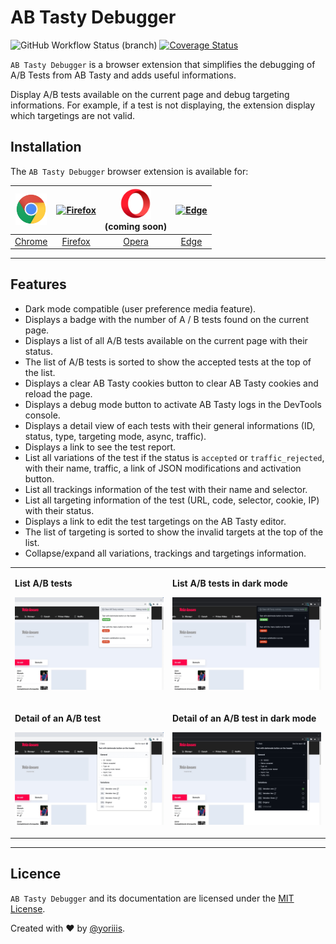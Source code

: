 # AB Tasty Debugger

![GitHub Workflow Status (branch)](https://img.shields.io/github/workflow/status/yoriiis/abtasty-debugger/Build/main?style=for-the-badge) [![Coverage Status](https://img.shields.io/coveralls/github/yoriiis/abtasty-debugger?style=for-the-badge)](https://coveralls.io/github/yoriiis/abtasty-debugger?branch=main)

`AB Tasty Debugger` is a browser extension that simplifies the debugging of A/B Tests from AB Tasty and adds useful informations.

Display A/B tests available on the current page and debug targeting informations. For example, if a test is not displaying, the extension display which targetings are not valid.

## Installation

The `AB Tasty Debugger` browser extension is available for:

| <a href="https://chrome.google.com/webstore/detail/ab-tasty-debugger/ideeaicjegejlmejdjbhbhfhenekneie" title="AB Tasty Debugger on Chrome Web Store"><img src="./assets/svgs/chrome.svg" width="50" height="50" alt="Chrome" /></a> | <a href="https://addons.mozilla.org/addon/abtasty-debugger" title="AB Tasty Debugger on Firefox Browser Add-ons"><img src="./assets/svgs/firefox.svg" width="50" height="50" alt="Firefox" /></a> | <a href="https://addons.opera.com" title="AB Tasty Debugger on Opera Add-ons"><img src="./assets/svgs/opera.svg" width="50" height="50" alt="Opera" /></a><br />(coming soon) | <a href="https://microsoftedge.microsoft.com/addons/detail/agniifpndnebgiaeajkkebdmceajjajl" title="AB Tasty Debugger on Microsoft Edge Add-ons"><img src="./assets/svgs/edge.svg" width="50" height="50" alt="Edge" /></a> |
| :---------------------------------------------------------------------------------------------------------------------------------------------------------------------------------------------------------------------------------: | :-----------------------------------------------------------------------------------------------------------------------------------------------------------------------------------------------: | :---------------------------------------------------------------------------------------------------------------------------------------------------------------------------: | :-------------------------------------------------------------------------------------------------------------------------------------------------------------------------------------------------------------------------: |
|                                                               [Chrome](https://chrome.google.com/webstore/detail/ab-tasty-debugger/ideeaicjegejlmejdjbhbhfhenekneie)                                                                |                                                                   [Firefox](https://addons.mozilla.org/addon/abtasty-debugger)                                                                    |                                                                       [Opera](https://addons.opera.com)                                                                       |                                                                 [Edge](https://microsoftedge.microsoft.com/addons/detail/agniifpndnebgiaeajkkebdmceajjajl)                                                                  |

---

## Features

- Dark mode compatible (user preference media feature).
- Displays a badge with the number of A / B tests found on the current page.
- Displays a list of all A/B tests available on the current page with their status.
- The list of A/B tests is sorted to show the accepted tests at the top of the list.
- Displays a clear AB Tasty cookies button to clear AB Tasty cookies and reload the page.
- Displays a debug mode button to activate AB Tasty logs in the DevTools console.
- Displays a detail view of each tests with their general informations (ID, status, type, targeting mode, async, traffic).
- Displays a link to see the test report.
- List all variations of the test if the status is `accepted` or `traffic_rejected`, with their name, traffic, a link of JSON modifications and activation button.
- List all trackings information of the test with their name and selector.
- List all targeting information of the test (URL, code, selector, cookie, IP) with their status.
- Displays a link to edit the test targetings on the AB Tasty editor.
- The list of targeting is sorted to show the invalid targets at the top of the list.
- Collapse/expand all variations, trackings and targetings information.

<table>
    <tr>
        <td width="50%">
            <p><strong>List A/B tests</strong></p>
            <p><img src="./assets/images/screenshot-list.png" /></p>
        </td>
        <td width="50%">
            <p><strong>List A/B tests in dark mode</strong></p>
            <p><img src="./assets/images/screenshot-list-dark.png" /></p>
        </td>
    </tr>
    <tr>
        <td width="50%">
            <p><strong>Detail of an A/B test</strong></p>
            <p><img src="./assets/images/screenshot-detail.png" /></p>
        </td>
        <td width="50%">
            <p><strong>Detail of an A/B test in dark mode</strong></p>
            <p><img src="./assets/images/screenshot-detail-dark.png" /></p>
        </td>
    </tr>
</table>

---

## Licence

`AB Tasty Debugger` and its documentation are licensed under the [MIT License](http://opensource.org/licenses/MIT).

Created with ♥ by [@yoriiis](http://github.com/yoriiis).
